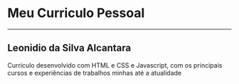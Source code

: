 <h1>Meu Curriculo Pessoal</h1>
<hr>
<h2>Leonidio da Silva Alcantara</h2>
<p>Curriculo desenvolvido com HTML e CSS e Javascript, com os principais cursos e experiências de trabalhos minhas até a atualidade</p>
